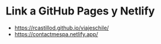 # Link a GitHub Pages y Netlify

- https://rcastillod.github.io/viajeschile/
- https://contactmespa.netlify.app/